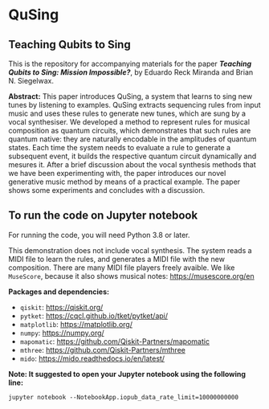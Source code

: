 # QuSing
## Teaching Qubits to Sing

This is the repository for accompanying materials for the paper ***Teaching Qubits to Sing: Mission Impossible?***, by Eduardo Reck Miranda and Brian N. Siegelwax.

**Abstract:** This paper introduces QuSing, a system that learns to sing new tunes by listening to examples.
QuSing extracts sequencing rules from input music and uses these rules to generate
new tunes, which are sung by a vocal synthesiser. We developed a method to represent
rules for musical composition as quantum circuits, which demonstrates that such rules are
quantum native: they are naturally encodable in the amplitudes of quantum states. Each
time the system needs to evaluate a rule to generate a subsequent event, it builds the respective
quantum circuit dynamically and mesures it. After a brief discussion about the vocal
synthesis methods that we have been experimenting with, the paper introduces our novel
generative music method by means of a practical example. The paper shows some experiments
and concludes with a discussion.

## To run the code on Jupyter notebook
For running the code, you will need Python 3.8 or later.

This demonstration does not include vocal synthesis. The system reads a MIDI file to learn the rules, and generates a MIDI file with the new composition. There are many MIDI file players freely avaible. We like `MuseScore`, because it also shows musical notes:  https://musescore.org/en

**Packages and dependencies:**

* `qiskit`: https://qiskit.org/
* `pytket`: https://cqcl.github.io/tket/pytket/api/
* `matplotlib`: https://matplotlib.org/
* `numpy`: https://numpy.org/
* `mapomatic`: https://github.com/Qiskit-Partners/mapomatic
* `mthree`: https://github.com/Qiskit-Partners/mthree
* `mido`: https://mido.readthedocs.io/en/latest/

**Note: It suggested to open your Jupyter notebook using the following line:**

`jupyter notebook --NotebookApp.iopub_data_rate_limit=10000000000`
